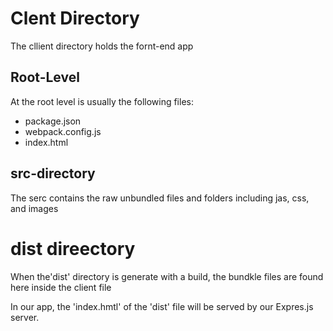 [//]: # (TODO: Add comments on what files and directories are included in the client directory)
# Clent Directory
The cllient directory holds the fornt-end app

## Root-Level
At the root level is usually the following files:
* package.json
* webpack.config.js
* index.html

## src-directory

The serc contains the raw unbundled files and folders including jas, css, and images

# dist direectory

When the'dist' directory is generate with a build, the bundkle files are found here inside the client file

In our app, the 'index.hmtl' of the 'dist' file will be served by our Expres.js server.